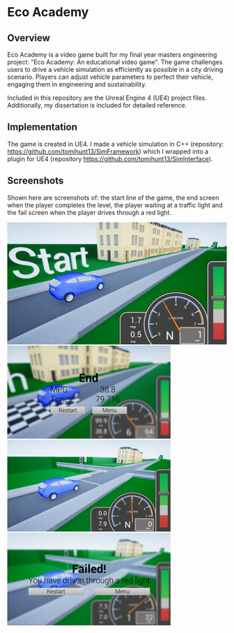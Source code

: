 # Eco Academy

## Overview
Eco Academy is a video game built for my final year masters engineering project: "Eco Academy: An educational video game". The game challenges users to drive a vehicle simulation as efficiently as possible in a city driving scenario. Players can adjust vehicle parameters to perfect their vehicle, engaging them in engineering and sustainability.

Included in this repository are the Unreal Engine 4 (UE4) project files. Additionally, my dissertation is included for detailed reference.

## Implementation
The game is created in UE4. I made a vehicle simulation in C++ (repository: https://github.com/tomjhunt13/SimFramework) which I wrapped into a plugin for UE4 (repository https://github.com/tomjhunt13/SimInterface).

## Screenshots
Shown here are screenshots of: the start line of the game, the end screen when the player completes the level, the player waiting at a traffic light and the fail screen when the player drives through a red light.  

![image](Resources/GameScreenshot.png)
![image](Resources/EndScreenshot.png)
![image](Resources/TraffiicLightScreenshot.png)
![image](Resources/FailedScreenshot.png)

